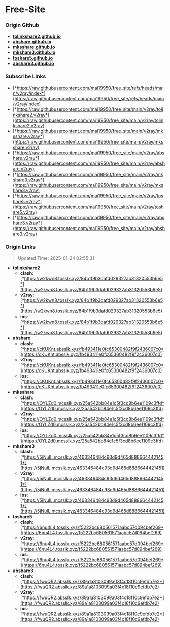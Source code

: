 # Free-Site

### Origin Github

- [**tolinkshare2.github.io**](https://github.com/tolinkshare2/tolinkshare2.github.io)
- [**abshare.github.io**](https://github.com/abshare/abshare.github.io)
- [**mksshare.github.io**](https://github.com/mksshare/mksshare.github.io)
- [**mkshare3.github.io**](https://github.com/mkshare3/mkshare3.github.io)
- [**toshare5.github.io**](https://github.com/toshare5/toshare5.github.io)
- [**abshare3.github.io**](https://github.com/abshare3/abshare3.github.io)

### Subscribe Links

- [*https://raw.githubusercontent.com/mai19950/free_site/refs/heads/main/v2ray/index*](https://raw.githubusercontent.com/mai19950/free_site/refs/heads/main/v2ray/index)
- [*https://raw.githubusercontent.com/mai19950/free_site/main/v2ray/tolinkshare2.v2ray*](https://raw.githubusercontent.com/mai19950/free_site/main/v2ray/tolinkshare2.v2ray)
- [*https://raw.githubusercontent.com/mai19950/free_site/main/v2ray/mksshare.v2ray*](https://raw.githubusercontent.com/mai19950/free_site/main/v2ray/mksshare.v2ray)
- [*https://raw.githubusercontent.com/mai19950/free_site/main/v2ray/abshare.v2ray*](https://raw.githubusercontent.com/mai19950/free_site/main/v2ray/abshare.v2ray)
- [*https://raw.githubusercontent.com/mai19950/free_site/main/v2ray/mkshare3.v2ray*](https://raw.githubusercontent.com/mai19950/free_site/main/v2ray/mkshare3.v2ray)
- [*https://raw.githubusercontent.com/mai19950/free_site/main/v2ray/toshare5.v2ray*](https://raw.githubusercontent.com/mai19950/free_site/main/v2ray/toshare5.v2ray)
- [*https://raw.githubusercontent.com/mai19950/free_site/main/v2ray/abshare3.v2ray*](https://raw.githubusercontent.com/mai19950/free_site/main/v2ray/abshare3.v2ray)

### Origin Links

> Updated Time: 2025-01-24 02:55:31

- **tolinkshare2**
  - **clash**: [*https://w2kwn8.tosslk.xyz/84b1f9b3dafd029327ab31320553b6e5*](https://w2kwn8.tosslk.xyz/84b1f9b3dafd029327ab31320553b6e5)
  - **v2ray**: [*https://w2kwn8.tosslk.xyz/84b1f9b3dafd029327ab31320553b6e5*](https://w2kwn8.tosslk.xyz/84b1f9b3dafd029327ab31320553b6e5)
  - **ios**: [*https://w2kwn8.tosslk.xyz/84b1f9b3dafd029327ab31320553b6e5*](https://w2kwn8.tosslk.xyz/84b1f9b3dafd029327ab31320553b6e5)
- **abshare**
  - **clash**: [*https://cKUKnt.absslk.xyz/fb493411e0fc65300482f9f2436007c0*](https://cKUKnt.absslk.xyz/fb493411e0fc65300482f9f2436007c0)
  - **v2ray**: [*https://cKUKnt.absslk.xyz/fb493411e0fc65300482f9f2436007c0*](https://cKUKnt.absslk.xyz/fb493411e0fc65300482f9f2436007c0)
  - **ios**: [*https://cKUKnt.absslk.xyz/fb493411e0fc65300482f9f2436007c0*](https://cKUKnt.absslk.xyz/fb493411e0fc65300482f9f2436007c0)
- **mksshare**
  - **clash**: [*https://OYLZd0.mcsslk.xyz/25a542bb84e1c5f3cd8b6ee1109c3ffd*](https://OYLZd0.mcsslk.xyz/25a542bb84e1c5f3cd8b6ee1109c3ffd)
  - **v2ray**: [*https://OYLZd0.mcsslk.xyz/25a542bb84e1c5f3cd8b6ee1109c3ffd*](https://OYLZd0.mcsslk.xyz/25a542bb84e1c5f3cd8b6ee1109c3ffd)
  - **ios**: [*https://OYLZd0.mcsslk.xyz/25a542bb84e1c5f3cd8b6ee1109c3ffd*](https://OYLZd0.mcsslk.xyz/25a542bb84e1c5f3cd8b6ee1109c3ffd)
- **mkshare3**
  - **clash**: [*https://5jNulL.mcsslk.xyz/463346484c93d9d465d8886644421451*](https://5jNulL.mcsslk.xyz/463346484c93d9d465d8886644421451)
  - **v2ray**: [*https://5jNulL.mcsslk.xyz/463346484c93d9d465d8886644421451*](https://5jNulL.mcsslk.xyz/463346484c93d9d465d8886644421451)
  - **ios**: [*https://5jNulL.mcsslk.xyz/463346484c93d9d465d8886644421451*](https://5jNulL.mcsslk.xyz/463346484c93d9d465d8886644421451)
- **toshare5**
  - **clash**: [*https://6nu4L4.tosslk.xyz/f5222bc680561571aabc57d094bef269*](https://6nu4L4.tosslk.xyz/f5222bc680561571aabc57d094bef269)
  - **v2ray**: [*https://6nu4L4.tosslk.xyz/f5222bc680561571aabc57d094bef269*](https://6nu4L4.tosslk.xyz/f5222bc680561571aabc57d094bef269)
  - **ios**: [*https://6nu4L4.tosslk.xyz/f5222bc680561571aabc57d094bef269*](https://6nu4L4.tosslk.xyz/f5222bc680561571aabc57d094bef269)
- **abshare3**
  - **clash**: [*https://fwuQR2.absslk.xyz/89a1a8103099a03f4c18f10c9efdb7e2*](https://fwuQR2.absslk.xyz/89a1a8103099a03f4c18f10c9efdb7e2)
  - **v2ray**: [*https://fwuQR2.absslk.xyz/89a1a8103099a03f4c18f10c9efdb7e2*](https://fwuQR2.absslk.xyz/89a1a8103099a03f4c18f10c9efdb7e2)
  - **ios**: [*https://fwuQR2.absslk.xyz/89a1a8103099a03f4c18f10c9efdb7e2*](https://fwuQR2.absslk.xyz/89a1a8103099a03f4c18f10c9efdb7e2)

